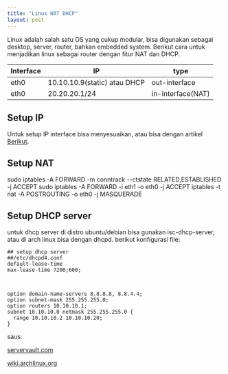 ```yaml
---
title: "Linux NAT DHCP"
layout: post
---
```


Linux adalah salah satu OS yang cukup modular, bisa digunakan sebagai desktop, server, router, bahkan embedded system. Berikut cara untuk menjadikan linux sebagai router dengan fitur NAT dan DHCP.

**Interface** | **IP** | **type**
--- | ---| ---
eth0| 10.10.10.9(static) atau DHCP | out-interface 
eth0| 20.20.20.1/24 | in-interface(NAT)

## Setup IP
Untuk setup IP interface bisa menyesuaikan, atau bisa dengan artikel [Berikut](https://ntpz2k19.github.io/2023/04/28/setup-static-ip.html).


## Setup NAT
sudo iptables -A FORWARD -m conntrack --ctstate RELATED,ESTABLISHED -j ACCEPT
sudo  iptables -A FORWARD -i eth1 -o eth0 -j ACCEPT
iptables -t nat -A POSTROUTING -o eth0 -j MASQUERADE


## Setup DHCP server
untuk dhcp server di distro ubuntu/debian bisa gunakan isc-dhcp-server, atau di arch linux bisa dengan dhcpd. berikut konfigurasi file:
```
## setup dhcp server
##/etc/dhcpd4.conf
default-lease-time 
max-lease-time 7200;600;



option domain-name-servers 8.8.8.8, 8.8.4.4;
option subnet-mask 255.255.255.0;
option routers 10.10.10.1;
subnet 10.10.10.0 netmask 255.255.255.0 {
  range 10.10.10.2 10.10.10.20;
}
```
saus:

[servervault.com](https://serverfault.com/questions/1120791/iptables-how-best-to-dnat-snat-with-a-dynamic-dhcp-address)

[wiki.archlinux.org](https://wiki.archlinux.org/title/dhcpd#Listening_on_only_one_interface)
